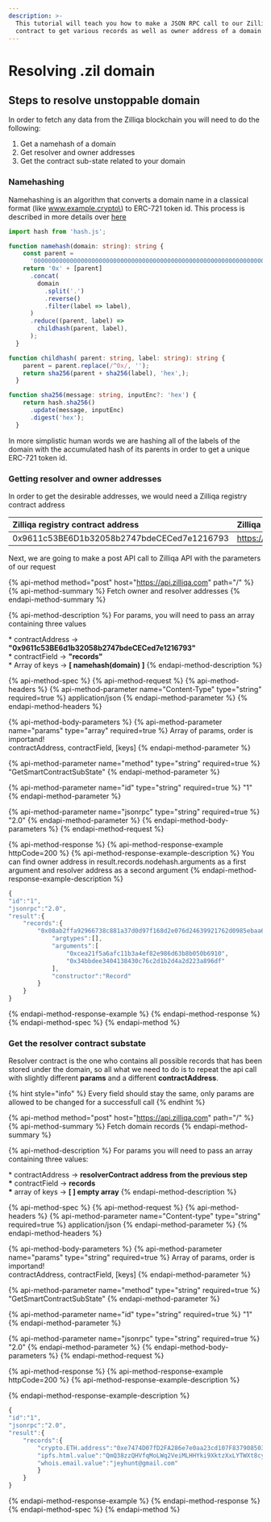 ```yaml
---
description: >-
  This tutorial will teach you how to make a JSON RPC call to our Zilliqa smart
  contract to get various records as well as owner address of a domain owner.
---
```


# Resolving .zil domain

## Steps to resolve unstoppable domain

In order to fetch any data from the Zilliqa blockchain you will need to do the following:

1. Get a namehash of a domain
2. Get resolver and owner addresses
3. Get the contract sub-state related to your domain

### Namehashing

Namehashing is an algorithm that converts a domain name in a classical format \(like www.example.crypto\) to ERC-721 token id. This process is described  in more details over  [here](https://docs.unstoppabledomains.com/domain-registry-essentials/namehashing)

```typescript
import hash from 'hash.js';

function namehash(domain: string): string {
    const parent =
      '0000000000000000000000000000000000000000000000000000000000000000';
    return '0x' + [parent]
      .concat(
        domain
          .split('.')
          .reverse()
          .filter(label => label),
      )
      .reduce((parent, label) =>
        childhash(parent, label),
      );
  }

function childhash( parent: string, label: string): string {
    parent = parent.replace(/^0x/, '');
    return sha256(parent + sha256(label), 'hex',);
  }

function sha256(message: string, inputEnc?: 'hex') {
    return hash.sha256()
      .update(message, inputEnc)
      .digest('hex');
  }
```

In more simplistic human words we are hashing all of the labels of the domain with the accumulated hash of its parents in order to get a unique ERC-721 token id. 

### Getting resolver and owner addresses

In order to get the desirable addresses, we would need a Zilliqa registry contract address 

| Zilliqa registry contract address | Zilliqa API url |
| :--- | :--- |
| 0x9611c53BE6D1b32058b2747bdeCECed7e1216793 | https://api.zilliqa.com/ |

Next, we are going to make a post API call to Zilliqa API with the parameters of our request

{% api-method method="post" host="https://api.zilliqa.com" path="/" %}
{% api-method-summary %}
​Fetch owner and resolver addresses
{% endapi-method-summary %}

{% api-method-description %}
For params, you will need to pass an array containing three values  
  
\* contractAddress  -&gt;  **"0x9611c53BE6d1b32058b2747bdeCECed7e1216793"**  
\* contractField -&gt; **"records"**  
\* Array of keys -&gt; **\[ namehash\(domain\) \]**
{% endapi-method-description %}

{% api-method-spec %}
{% api-method-request %}
{% api-method-headers %}
{% api-method-parameter name="Content-Type" type="string" required=true %}
application/json
{% endapi-method-parameter %}
{% endapi-method-headers %}

{% api-method-body-parameters %}
{% api-method-parameter name="params" type="array" required=true %}
Array of params, order is importand!  
contractAddress, contractField, \[keys\]
{% endapi-method-parameter %}

{% api-method-parameter name="method" type="string" required=true %}
"GetSmartContractSubState"
{% endapi-method-parameter %}

{% api-method-parameter name="id" type="string" required=true %}
"1"
{% endapi-method-parameter %}

{% api-method-parameter name="jsonrpc" type="string" required=true %}
"2.0"
{% endapi-method-parameter %}
{% endapi-method-body-parameters %}
{% endapi-method-request %}

{% api-method-response %}
{% api-method-response-example httpCode=200 %}
{% api-method-response-example-description %}
You can find owner address in result.records.nodehash.arguments as a first argument and resolver address as a second argument
{% endapi-method-response-example-description %}

```javascript
{
"id":"1",
"jsonrpc":"2.0",
"result":{
    "records":{
        "0x08ab2ffa92966738c881a37d0d97f168d2e076d24639921762d0985ebaa62e31":{
            "argtypes":[],
            "arguments":[
                "0xcea21f5a6afc11b3a4ef82e986d63b8b050b6910",
                "0x34bbdee3404138430c76c2d1b2d4a2d223a896df"
            ],
            "constructor":"Record"
        }
    }
}
```
{% endapi-method-response-example %}
{% endapi-method-response %}
{% endapi-method-spec %}
{% endapi-method %}

### Get the resolver contract substate

Resolver contract is the one who contains all possible records that has been stored under the domain, so all what we need to do is to repeat the api call with slightly different **params** and a different **contractAddress**.

{% hint style="info" %}
Every field should stay the same, only params are allowed to be changed for a successfull call
{% endhint %}

{% api-method method="post" host="https://api.zilliqa.com" path="/" %}
{% api-method-summary %}
Fetch domain records
{% endapi-method-summary %}

{% api-method-description %}
For params you will need to pass an array containing three values:  
  
\* contractAddress -&gt; **resolverContract address from the previous step  
\*** contractField -&gt; **records  
\*** array of keys -&gt; **\[ \] empty array**
{% endapi-method-description %}

{% api-method-spec %}
{% api-method-request %}
{% api-method-headers %}
{% api-method-parameter name="Content-type" type="string" required=true %}
application/json
{% endapi-method-parameter %}
{% endapi-method-headers %}

{% api-method-body-parameters %}
{% api-method-parameter name="params" type="string" required=true %}
Array of params, order is importand!  
contractAddress, contractField, \[keys\]
{% endapi-method-parameter %}

{% api-method-parameter name="method" type="string" required=true %}
"GetSmartContractSubState"
{% endapi-method-parameter %}

{% api-method-parameter name="id" type="string" required=true %}
"1"
{% endapi-method-parameter %}

{% api-method-parameter name="jsonrpc" type="string" required=true %}
"2.0"
{% endapi-method-parameter %}
{% endapi-method-body-parameters %}
{% endapi-method-request %}

{% api-method-response %}
{% api-method-response-example httpCode=200 %}
{% api-method-response-example-description %}

{% endapi-method-response-example-description %}

```typescript
{
"id":"1",
"jsonrpc":"2.0",
"result":{
    "records":{
        "crypto.ETH.address":"0xe7474D07fD2FA286e7e0aa23cd107F8379085037",
        "ipfs.html.value":"QmQ38zzQHVfqMoLWq2VeiMLHHYki9XktzXxLYTWXt8cydu",
        "whois.email.value":"jeyhunt@gmail.com"
        }
    }
}
```
{% endapi-method-response-example %}
{% endapi-method-response %}
{% endapi-method-spec %}
{% endapi-method %}
